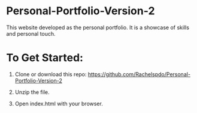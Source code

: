 # Personal-Portfolio-Version-2
This website developed as the personal portfolio. It is a showcase of skills and personal touch. 

# To Get Started:
1. Clone or download this repo: https://github.com/Rachelspdo/Personal-Portfolio-Version-2

2. Unzip the file.

3. Open index.html with your browser.
